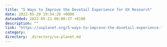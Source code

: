 ```yaml
---
title: "5 Ways to Improve the Dovetail Experience for UX Research"
date: 2022-05-20 19:54:20 +0000
dateadded: 2022-05-21 00:00:37 +0100
description: ""
link: "https://uxplanet.org/5-ways-to-improve-the-dovetail-experience-for-ux-research-8955bdce2525?source=rss----819cc2aaeee0---4"
category:
directory: _directory/ux-planet.md
---
```

